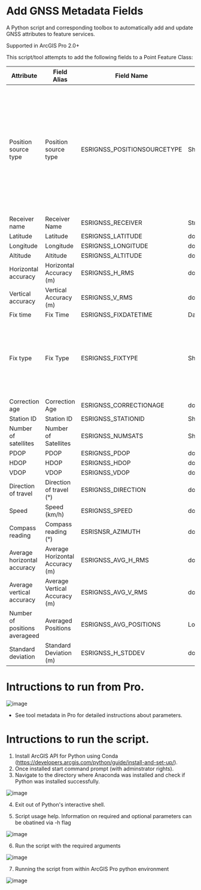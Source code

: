 # Add GNSS Metadata Fields
A Python script and corresponding toolbox to automatically add and update GNSS attributes to feature services.

Supported in ArcGIS Pro 2.0+

This script/tool attempts to add the following fields to a Point Feature Class:

| Attribute            | Field Alias             | Field Name           | Field Type  | Domain               | Notes                                                                                    |
|----------------------|-------------------------|----------------------|-------------|----------------------|------------------------------------------------------------------------------------------|
| Position source type        | Position source type           | ESRIGNSS_POSITIONSOURCETYPE    | Short |        ESRI_POSITIONSOURCETYPE_DOMAIN            |     0 - Unknown <br/>1 - User defined <br/>2 - Integrated (System) Location Provider <br/>3 - External GNSS Receiver <br/>4 - Network Location Provider                                                                                     |
| Receiver name        | Receiver Name           | ESRIGNSS_RECEIVER    | String(50) |                      |                                                                                          |
| Latitude             | Latitude                | ESRIGNSS_LATITUDE    | double      |                      |                                                                                          |
| Longitude            | Longitude               | ESRIGNSS_LONGITUDE   | double      |                      |                                                                                          |
| Altitude             | Altitude                | ESRIGNSS_ALTITUDE    | double      |                      |                                                                                          |
| Horizontal accuracy  | Horizontal Accuracy (m) | ESRIGNSS_H_RMS       | double      |                      |                                                                                          |
| Vertical accuracy    | Vertical Accuracy (m)   | ESRIGNSS_V_RMS       | double      |                      |                                                                                          |
| Fix time             | Fix Time                | ESRIGNSS_FIXDATETIME | Date        |                      | UTC                                                                                      |
| Fix type             | Fix Type                | ESRIGNSS_FIXTYPE     | Short       | ESRI_FIX_TYPE_DOMAIN |  0 - Fix not valid <br/>1 - GPS <br/>2 - Differential GPS <br/>4 - RTK Fixed <br/>5 - RTK Float |
| Correction age       | Correction Age          | ESRIGNSS_CORRECTIONAGE| double      |                      |                                                                                          |
| Station ID           | Station ID              | ESRIGNSS_STATIONID   | Short      | |                                                                                    |                                             
| Number of satellites | Number of Satellites    | ESRIGNSS_NUMSATS     | Short       | ESRI_NUM_SATS_DOMAIN | Range 0-99                                                                               |
| PDOP                 | PDOP                    | ESRIGNSS_PDOP        | double      |                      |                                                                                          |
| HDOP                 | HDOP                    | ESRIGNSS_HDOP        | double      |                      |                                                                                          |
| VDOP                 | VDOP                    | ESRIGNSS_VDOP        | double      |                      |                                                                                          |
| Direction of travel        | Direction of travel (°)           | ESRIGNSS_DIRECTION    | double |                      |                                                                                          |
| Speed        | Speed (km/h)           | ESRIGNSS_SPEED    | double |                      |                      |                                                                                          |
| Compass reading        | Compass reading (°)           | ESRISNSR_AZIMUTH    | double |                      |                                                                                          |
| Average horizontal accuracy             | Average Horizontal Accuracy (m)                | ESRIGNSS_AVG_H_RMS | double       |                                                                                                          |
| Average vertical accuracy             | Average Vertical Accuracy (m)              | ESRIGNSS_AVG_V_RMS | double       |                                                                                                      |
| Number of positions averageed            | Averaged Positions                | ESRIGNSS_AVG_POSITIONS | Long       |                                                                                                         |
| Standard deviation           | Standard Deviation (m)                | ESRIGNSS_H_STDDEV | double        |                                                                                                         |


# Intructions to run from Pro. 
![image](https://user-images.githubusercontent.com/26557666/28002606-9442b8aa-64eb-11e7-8974-b44fa513a7a9.png)
* See tool metadata in Pro for detailed instructions about parameters.


# Intructions to run the script.
1. Install ArcGIS API for Python using Conda (https://developers.arcgis.com/python/guide/install-and-set-up/).
2. Once installed start command prompt (with adminstrator rights). 
3. Navigate to the directory where Anaconda was installed and check if Python was installed successfully.

![image](https://cloud.githubusercontent.com/assets/26557666/24469021/ee2dbbee-146e-11e7-8984-00cbf690b5ca.png)

4. Exit out of Python's interactive shell.



5. Script usage help. Information on required and optional parameters can be obatined via -h flag

![image](https://user-images.githubusercontent.com/26557666/27194938-6ad4b2ec-51b9-11e7-9edd-06efea81a3c7.png)



6. Run the script with the required arguments 


![image](https://user-images.githubusercontent.com/26557666/27195140-6a2fb9da-51ba-11e7-84ee-677938c18ac4.png)


7. Running the script from within ArcGIS Pro python environment

![image](https://user-images.githubusercontent.com/26557666/27195041-ed0ad44e-51b9-11e7-82a3-94b07379cd1d.png)





